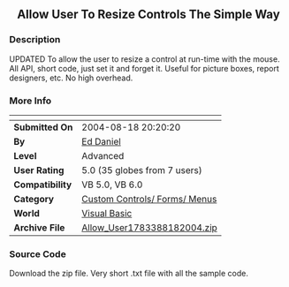 ﻿<div align="center">

## Allow User To Resize Controls The Simple Way


</div>

### Description

UPDATED To allow the user to resize a control at run-time with the mouse. All API, short code, just set it and forget it. Useful for picture boxes, report designers, etc. No high overhead.
 
### More Info
 


<span>             |<span>
---                |---
**Submitted On**   |2004-08-18 20:20:20
**By**             |[Ed Daniel](https://github.com/Planet-Source-Code/PSCIndex/blob/master/ByAuthor/ed-daniel.md)
**Level**          |Advanced
**User Rating**    |5.0 (35 globes from 7 users)
**Compatibility**  |VB 5\.0, VB 6\.0
**Category**       |[Custom Controls/ Forms/  Menus](https://github.com/Planet-Source-Code/PSCIndex/blob/master/ByCategory/custom-controls-forms-menus__1-4.md)
**World**          |[Visual Basic](https://github.com/Planet-Source-Code/PSCIndex/blob/master/ByWorld/visual-basic.md)
**Archive File**   |[Allow\_User1783388182004\.zip](https://github.com/Planet-Source-Code/ed-daniel-allow-user-to-resize-controls-the-simple-way__1-55668/archive/master.zip)





### Source Code

Download the zip file. Very short .txt file with all the sample code.

